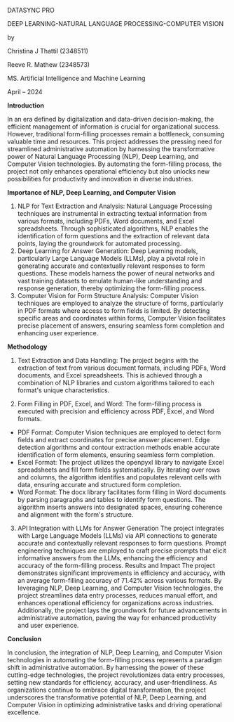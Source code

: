   DATASYNC PRO

  
DEEP LEARNING-NATURAL LANGUAGE PROCESSING-COMPUTER VISION


by

Christina J Thattil (2348511)

Reeve R. Mathew (2348573)

MS. Artificial Intelligence and Machine Learning

April – 2024

 **Introduction**
 
In an era defined by digitalization and data-driven decision-making, the efficient management of information is crucial for organizational success. However, traditional form-filling processes remain a bottleneck, consuming valuable time and resources. This project addresses the pressing need for streamlined administrative automation by harnessing the transformative power of Natural Language Processing (NLP), Deep Learning, and Computer Vision technologies. By automating the form-filling process, the project not only enhances operational efficiency but also unlocks new possibilities for productivity and innovation in diverse industries.


**Importance of NLP, Deep Learning, and Computer Vision**

1. NLP for Text Extraction and Analysis:
Natural Language Processing techniques are instrumental in extracting textual information from various formats, including PDFs, Word documents, and Excel spreadsheets. Through sophisticated algorithms, NLP enables the identification of form questions and the extraction of relevant data points, laying the groundwork for automated processing.
2. Deep Learning for Answer Generation:
Deep Learning models, particularly Large Language Models (LLMs), play a pivotal role in generating accurate and contextually relevant responses to form questions. These models harness the power of neural networks and vast training datasets to emulate human-like understanding and response generation, thereby optimizing the form-filling process.
3. Computer Vision for Form Structure Analysis:
Computer Vision techniques are employed to analyze the structure of forms, particularly in PDF formats where access to form fields is limited. By detecting specific areas and coordinates within forms, Computer Vision facilitates precise placement of answers, ensuring seamless form completion and enhancing user experience.


**Methodology**

1. Text Extraction and Data Handling:
The project begins with the extraction of text from various document formats, including PDFs, Word documents, and Excel spreadsheets. This is achieved through a combination of NLP libraries and custom algorithms tailored to each format's unique characteristics.

 2. Form Filling in PDF, Excel, and Word:
The form-filling process is executed with precision and efficiency across PDF, Excel, and Word formats.
- PDF Format: Computer Vision techniques are employed to detect form fields and extract coordinates for precise answer placement. Edge detection algorithms and contour extraction methods enable accurate identification of form elements, ensuring seamless form completion.
- Excel Format: The project utilizes the openpyxl library to navigate Excel spreadsheets and fill form fields systematically. By iterating over rows and columns, the algorithm identifies and populates relevant cells with data, ensuring accurate and structured form completion.
- Word Format: The docx library facilitates form filling in Word documents by parsing paragraphs and tables to identify form questions. The algorithm inserts answers into designated spaces, ensuring coherence and alignment with the form's structure.

3. API Integration with LLMs for Answer Generation
The project integrates with Large Language Models (LLMs) via API connections to generate accurate and contextually relevant responses to form questions. Prompt engineering techniques are employed to craft precise prompts that elicit informative answers from the LLMs, enhancing the efficiency and accuracy of the form-filling process.
Results and Impact
The project demonstrates significant improvements in efficiency and accuracy, with an average form-filling accuracy of 71.42% across various formats. By leveraging NLP, Deep Learning, and Computer Vision technologies, the project streamlines data entry processes, reduces manual effort, and enhances operational efficiency for organizations across industries. Additionally, the project lays the groundwork for future advancements in administrative automation, paving the way for enhanced productivity and user experience.


**Conclusion**

In conclusion, the integration of NLP, Deep Learning, and Computer Vision technologies in automating the form-filling process represents a paradigm shift in administrative automation. By harnessing the power of these cutting-edge technologies, the project revolutionizes data entry processes, setting new standards for efficiency, accuracy, and user-friendliness. As organizations continue to embrace digital transformation, the project underscores the transformative potential of NLP, Deep Learning, and Computer Vision in optimizing administrative tasks and driving operational excellence.
